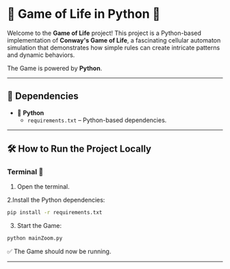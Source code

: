 # 🌌 **Game of Life in Python** 🚀

Welcome to the **Game of Life** project! This project is a Python-based implementation of **Conway's Game of Life**, a fascinating cellular automaton simulation that demonstrates how simple rules can create intricate patterns and dynamic behaviors.

The Game is powered by **Python**.

---

## 📜 **Dependencies**
- 🐍 **Python**  
  - `requirements.txt` – Python-based dependencies.
    
---

## 🛠️ **How to Run the Project Locally**  

### Terminal 🐍

1. Open the terminal.

2.Install the Python dependencies:

```bash
pip install -r requirements.txt
```
3. Start the Game:

```bash
python mainZoom.py
```

✅ The Game should now be running.

---

